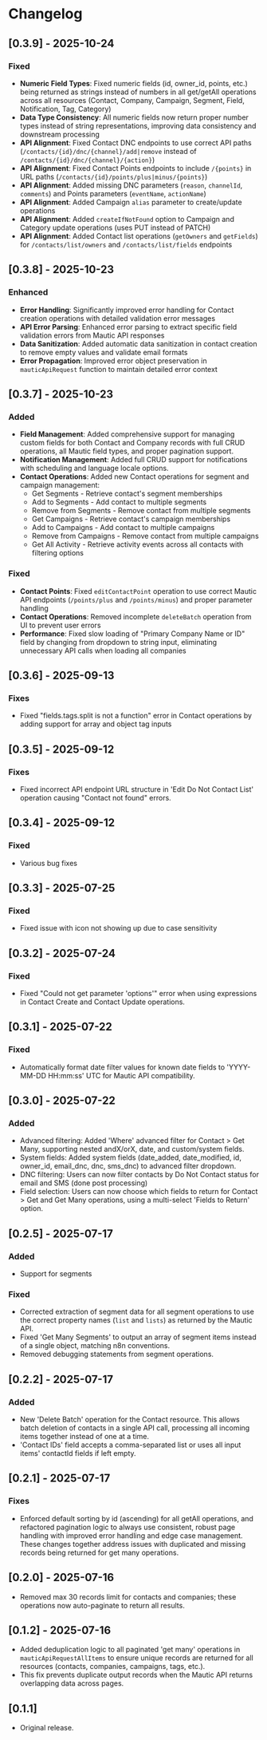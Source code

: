 # Changelog


## [0.3.9] - 2025-10-24
### Fixed
- **Numeric Field Types**: Fixed numeric fields (id, owner_id, points, etc.) being returned as strings instead of numbers in all get/getAll operations across all resources (Contact, Company, Campaign, Segment, Field, Notification, Tag, Category)
- **Data Type Consistency**: All numeric fields now return proper number types instead of string representations, improving data consistency and downstream processing
- **API Alignment**: Fixed Contact DNC endpoints to use correct API paths (`/contacts/{id}/dnc/{channel}/add|remove` instead of `/contacts/{id}/dnc/{channel}/{action}`)
- **API Alignment**: Fixed Contact Points endpoints to include `/{points}` in URL paths (`/contacts/{id}/points/plus|minus/{points}`)
- **API Alignment**: Added missing DNC parameters (`reason`, `channelId`, `comments`) and Points parameters (`eventName`, `actionName`)
- **API Alignment**: Added Campaign `alias` parameter to create/update operations
- **API Alignment**: Added `createIfNotFound` option to Campaign and Category update operations (uses PUT instead of PATCH)
- **API Alignment**: Added Contact list operations (`getOwners` and `getFields`) for `/contacts/list/owners` and `/contacts/list/fields` endpoints

## [0.3.8] - 2025-10-23
### Enhanced
- **Error Handling**: Significantly improved error handling for Contact creation operations with detailed validation error messages
- **API Error Parsing**: Enhanced error parsing to extract specific field validation errors from Mautic API responses
- **Data Sanitization**: Added automatic data sanitization in contact creation to remove empty values and validate email formats
- **Error Propagation**: Improved error object preservation in `mauticApiRequest` function to maintain detailed error context


## [0.3.7] - 2025-10-23
### Added
- **Field Management**: Added comprehensive support for managing custom fields for both Contact and Company records with full CRUD operations, all Mautic field types, and proper pagination support.
- **Notification Management**: Added full CRUD support for notifications with scheduling and language locale options.
- **Contact Operations**: Added new Contact operations for segment and campaign management:
  - Get Segments - Retrieve contact's segment memberships
  - Add to Segments - Add contact to multiple segments
  - Remove from Segments - Remove contact from multiple segments
  - Get Campaigns - Retrieve contact's campaign memberships
  - Add to Campaigns - Add contact to multiple campaigns
  - Remove from Campaigns - Remove contact from multiple campaigns
  - Get All Activity - Retrieve activity events across all contacts with filtering options

### Fixed
- **Contact Points**: Fixed `editContactPoint` operation to use correct Mautic API endpoints (`/points/plus` and `/points/minus`) and proper parameter handling
- **Contact Operations**: Removed incomplete `deleteBatch` operation from UI to prevent user errors
- **Performance**: Fixed slow loading of "Primary Company Name or ID" field by changing from dropdown to string input, eliminating unnecessary API calls when loading all companies


## [0.3.6] - 2025-09-13
### Fixes
- Fixed "fields.tags.split is not a function" error in Contact operations by adding support for array and object tag inputs 

## [0.3.5] - 2025-09-12
### Fixes
- Fixed incorrect API endpoint URL structure in 'Edit Do Not Contact List' operation causing "Contact not found" errors.

## [0.3.4] - 2025-09-12
### Fixed
- Various bug fixes

## [0.3.3] - 2025-07-25
### Fixed
- Fixed issue with icon not showing up due to case sensitivity

## [0.3.2] - 2025-07-24
### Fixed
- Fixed "Could not get parameter 'options'" error when using expressions in Contact Create and Contact Update operations.

## [0.3.1] - 2025-07-22
### Fixed
- Automatically format date filter values for known date fields to 'YYYY-MM-DD HH:mm:ss' UTC for Mautic API compatibility.

## [0.3.0] - 2025-07-22
### Added
- Advanced filtering: Added 'Where' advanced filter for Contact > Get Many, supporting nested andX/orX, date, and custom/system fields.
- System fields: Added system fields (date_added, date_modified, id, owner_id, email_dnc, dnc, sms_dnc) to advanced filter dropdown.
- DNC filtering: Users can now filter contacts by Do Not Contact status for email and SMS (done post processing)
- Field selection: Users can now choose which fields to return for Contact > Get and Get Many operations, using a multi-select 'Fields to Return' option.

## [0.2.5] - 2025-07-17
### Added
- Support for segments

### Fixed
- Corrected extraction of segment data for all segment operations to use the correct property names (`list` and `lists`) as returned by the Mautic API.
- Fixed 'Get Many Segments' to output an array of segment items instead of a single object, matching n8n conventions.
- Removed debugging statements from segment operations.

## [0.2.2] - 2025-07-17
### Added
- New 'Delete Batch' operation for the Contact resource. This allows batch deletion of contacts in a single API call, processing all incoming items together instead of one at a time.
- 'Contact IDs' field accepts a comma-separated list or uses all input items' contactId fields if left empty.

## [0.2.1] - 2025-07-17
### Fixes
- Enforced default sorting by id (ascending) for all getAll operations, and refactored pagination logic to always use consistent, robust page handling with improved error handling and edge case management. These changes together address issues with duplicated and missing records being returned for get many operations.

## [0.2.0] - 2025-07-16
- Removed max 30 records limit for contacts and companies; these operations now auto-paginate to return all results.

## [0.1.2] - 2025-07-16
- Added deduplication logic to all paginated 'get many' operations in `mauticApiRequestAllItems` to ensure unique records are returned for all resources (contacts, companies, campaigns, tags, etc.).
- This fix prevents duplicate output records when the Mautic API returns overlapping data across pages.

## [0.1.1]
- Original release. 

